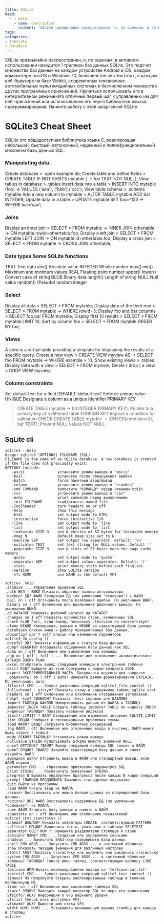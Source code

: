 ```yaml
---
title: SQLite
head:
  - - meta
    - name: description
      content: 'SQLite чрезвычайно распространен, и, по оценкам, в активном использовании находится 1 триллион баз данных SQLite'
tags:
categories:
- Innovate
- DataBase
---
```


SQLite чрезвычайно распространен, и, по оценкам, в активном использовании находится 1 триллион баз данных SQLite. Это подсчет множества баз данных на каждом устройстве Android и iOS, каждом компьютере macOS и Windows 10, большинстве систем Linux, в каждом веб-браузере на базе Webkit, современных телевизорах, автомобильных мультимедийных системах и бесчисленном множестве других программных приложений. Научиться использовать его в интерактивном режиме-это отличный первый шаг к управлению им для веб-приложений или использованию его через библиотеки языков программирования. Начните работу с этой шпаргалкой SQLite.



# SQLite3 Cheat Sheet


SQLite это общедоступная библиотека языка C, реализующая небольшой, быстрый, автономный, надежный и полнофункциональный механизм базы данных SQL.



### Manipulating data

Create database > .open example.db;
Create table and define fields > CREATE TABLE IF NOT EXISTS mytable (
→ foo TEXT NOT NULL);
View tables in database > .tables
Insert data into a table > INSERT INTO mytable (foo)
→ VALUES ('aaa'), ('bbb'),('ccc');
View table schema > .schema mytable
Add a new column to mytable > ALTER TABLE mytable ADD bar INTEGER;
Update data in a table > UPDATE mytable SET foo=^123
→ WHERE bar=’aaa’;

### Joins

Display an inner join > SELECT * FROM mytable
→ INNER JOIN othertable
→ ON mytable.rowid=othertable.foo;
Display a left join > SELECT * FROM mytable LEFT JOIN
→ ON mytable.id=othertable.foo;
Display a cross join > SELECT * FROM mytable
→ CROSS JOIN othertable;

### Data types Some SQLite functions

TEXT Text data abs() Absolute value
INTEGER Whole number max() min() Maximum and minimum values
REAL Fleating point number upper() lower() Convert case of string
BLOB Binary data length() Length of string
NULL Null value random() (Pseudo) random integer


### Select

Display all data > SELECT * FROM mytable;
Display data of the third row > SELECT * FROM mytable
→ WHERE rowid=3;
Display foo and bar columns > SELECT foo,bar FROM mytable;
Display first 10 results > SELECT * FROM mytable LIMIT 10;
Sort by column foo > SELECT * FROM mytable ORDER BY foo;

### Views

A view is a virtual table providing a template for displaying the results of a specific query.
Create a new view > CREATE VIEW myview AS
→ SELECT foo FROM mytable
→ WHERE example > 10;
Show existing views > .tables
Display data with a view > SELECT * FROM myview;
Delete ( drop ) a view > DROP VIEW myview;

### Column constraints

Set default text for a field DEFAULT ‘default text’
Enforce unique value UNIQUE
Designate a column as a unique identifier PRIMARY KEY
> CREATE TABLE mytable
→ (Id INTEGER PRIMARY KEY);
Pointer to a primary key of a different table FOREIGN KEY
Impose a condition for validation CHECK
> CREATE TABLE mytable
→ (CHECK(condition>0), bar TEXT);
Prevent NULL values NOT NULL

## SqLite cli
```
sqlite3 --help
Usage: sqlite3 [OPTIONS] FILENAME [SQL]
FILENAME is the name of an SQLite database. A new database is created
if the file does not previously exist.
OPTIONS include:
   -ascii               установите режим вывода в "ascii"
   -bail                остановка после обнаружения ошибки
   -batch               force пакетный ввод/вывод
   -column              установите режим вывода в "столбец"
   -cmd COMMAND         запустите "КОМАНДУ" перед чтением stdin
   -csv                 установите режим вывода в "csv"
   -echo                print commands перед выполнением
   -init FILENAME       read/process named file
   -[no]header          turn headers on or off
   -help                show this message
   -html                set output mode to HTML
   -interactive         force interactive I/O
   -line                set output mode to 'line'
   -list                set output mode to 'list'
   -lookaside SIZE N    use N entries of SZ bytes for lookaside memory
   -mmap N              default mmap size set to N
   -newline SEP         set output row separator. Default: '\n'
   -nullvalue TEXT      set text string for NULL values. Default ''
   -pagecache SIZE N    use N slots of SZ bytes each for page cache memory
   -quote               set output mode to 'quote'
   -separator SEP       set output column separator. Default: '|'
   -stats               print memory stats before each finalize
   -version             show SQLite version
   -vfs NAME            use NAME as the default VFS
```

```
sqlite> .help
.archive ... Управление архивами SQL
.auth ВКЛ | ВЫКЛ Показать обратные вызовы авторизатора
.backup? БД? ФАЙЛ Резервная БД (по умолчанию "основная") в ФАЙЛ
.bail on | off Остановить после появления ошибки. По умолчанию ВЫКЛ.
.binary on | off Включение или выключение двоичного вывода. По умолчанию ВЫКЛ.
.cd КАТАЛОГ Изменить рабочий каталог на КАТАЛОГ
.changes on | off Показать количество строк, измененных SQL
.check GLOB Fail, если вывод, поскольку .testcase не соответствует
.clone NEWDB Клонировать данные в NEWDB из существующей базы данных
.databases Список имен и файлов прикрепленных баз данных.
.dbconfig? op? ? val? Список или изменение параметров sqlite3_db_config ()
.dbinfo? DB? Показать информацию о статусе базы данных
.dump? ОБЪЕКТЫ? Отображать содержимое базы данных как SQL
.echo on | off Включение или выключение эха команды
.eqp on | off | full | ... Включение или отключение автоматического EXPLAIN QUERY PLAN
.excel Отобразить вывод следующей команды в электронной таблице
.exit? КОД? Выйдите из этой программы с кодом возврата CODE
.expert ЭКСПЕРИМЕНТАЛЬНАЯ ЧАСТЬ. Предлагать индексы для запросов
. объяснить? on | off | auto? Измените режим форматирования EXPLAIN. По умолчанию: авто
.filectrl CMD ... Запуск различных операций sqlite3_file_control ()
.fullschema? - отступ? Показать схему и содержимое таблиц sqlite_stat
.headers on | off Включение или отключение отображения заголовков.
.help? -все? ?ШАБЛОН? Показать текст справки для ШАБЛОНА
.import ТАБЛИЦА ФАЙЛОВ Импортировать данные из ФАЙЛА в ТАБЛИЦУ
.imposter INDEX TABLE Создать таблицу imposter TABLE по индексу INDEX
.индексы? ТАБЛИЦА? Показать названия индексов
.limit? LIMIT? ? ВАЛ? Отображение или изменение значения SQLITE_LIMIT
.lint ОПЦИИ Сообщает о потенциальных проблемах схемы.
.load ФАЙЛ? ВХОД? Загрузите библиотеку расширений
.log ФАЙЛ | off Включение или отключение входа в систему. ФАЙЛ может быть stderr / stdout
.mode РЕЖИМ? ТАБЛИЦА? Установить режим вывода
.nullvalue STRING Использовать STRING вместо значений NULL
.once? OPTIONS? ?ФАЙЛ? Вывод следующей команды SQL только в ФАЙЛ
.open? ОПЦИИ? ?ФАЙЛ? Закройте существующую базу данных и снова откройте ФАЙЛ
.выходной файл? Отправить вывод в ФАЙЛ или стандартный вывод, если ФАЙЛ опущен
.parameter CMD ... Управление привязками параметров SQL
.print STRING ... Распечатать буквальный STRING
.progress N Вызвать обработчик прогресса после каждых N кодов операций
.prompt ГЛАВНАЯ ПРОДОЛЖИТЬ Заменить стандартные подсказки
.quit Выйти из программы
.read ФАЙЛ Читать ввод из ФАЙЛА
.recover Восстановить как можно больше данных из поврежденной базы данных.
.restore? DB? ФАЙЛ Восстановить содержимое БД (по умолчанию "основная") из ФАЙЛА
.save ФАЙЛ Записать базу данных в памяти в ФАЙЛ
.scanstats on | off Включение или отключение показателей sqlite3_stmt_scanstatus ()
.schema? ШАБЛОН? Показать операторы CREATE, соответствующие PATTERN
.selftest? ОПЦИИ? Выполнить тесты, указанные в таблице SELFTEST
.separator COL? ROW ?. Измените разделители столбцов и строк
.session? NAME? CMD ... Создание или управление сеансами
.sha3sum ... Вычислить SHA3-хэш содержимого базы данных
.shell CMD ARGS ... Запустить CMD ARGS ... в системной оболочке
.show Показать текущие значения для различных настроек
.stats? ARG? Показать статистику или включить или выключить статистику
.system CMD ARGS ... Запустить CMD ARGS ... в системной оболочке
.таблицы? ТАБЛИЦА? Список имен таблиц, соответствующих шаблону LIKE TABLE
.testcase ИМЯ Начать перенаправление вывода на 'testcase-out.txt'
.testctrl CMD ... Запуск различных операций sqlite3_test_control ()
.timeout MS Попробуйте открыть заблокированные таблицы в течение миллисекунд MS
.timer on | off Включение или выключение таймера SQL
.trace? ОПЦИИ? Выводить каждый оператор SQL по мере его выполнения
.vfsinfo? AUX? Информация о VFS верхнего уровня
.vfslist Список всех доступных VFS.
.vfsname? AUX? Вывести имя стека VFS
.width NUM1 NUM2 ... Установить минимальную ширину столбца для вывода в столбец
sqlite>
```
